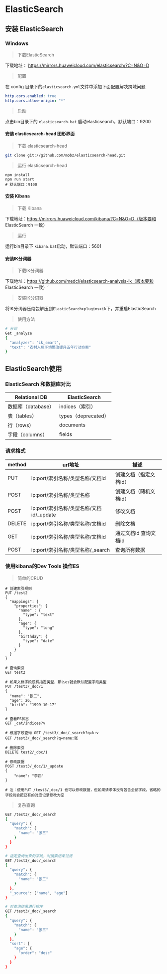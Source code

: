 # ElasticSearch

## 安装 ElasticSearch

### Windows

> 下载ElasticSearch

下载地址： https://mirrors.huaweicloud.com/elasticsearch/?C=N&O=D

> 配置

在 config 目录下的`elasticsearch.yml`文件中添加下面配置解决跨域问题

```yaml
http.cors.enabled: true
http.cors.allow-origin: "*"
```

> 启动

点击bin目录下的 `elasticsearch.bat` 启动elasticsearch，默认端口：9200

#### 安装 elasticsearch-head 图形界面

> 下载 elasticsearch-head

```sh
git clone git://github.com/mobz/elasticsearch-head.git
```

> 运行 elasticsearch-head

```shell
npm install
npm run start
# 默认端口：9100
```

#### 安装 Kibana

> 下载 Kibana

下载地址：https://mirrors.huaweicloud.com/kibana/?C=N&O=D（版本要和 ElasticSearch 一致）

> 运行

运行bin目录下 `kibana.bat`启动，默认端口：5601

####  安装IK分词器

> 下载IK分词器

下载地址：https://github.com/medcl/elasticsearch-analysis-ik（版本要和 ElasticSearch 一致）‘

> 安装IK分词器

将IK分词器压缩包解压到`ElasticSearch>plugins>ik`下，并重启ElasticSearch

> 使用方法

```sh
# 分词
Get _analyze
{
  "analyzer": "ik_smart",
  "text": "农村人居环境整治提升五年行动方案"
}
```



## ElasticSearch使用

### ElasticSearch 和数据库对比

| Relational DB      | ElasticSearch       |
| ------------------ | ------------------- |
| 数据库（database） | indices（索引）     |
| 表（tables）       | types（deprecated） |
| 行（rows）         | documents           |
| 字段（columns）    | fields              |

### 请求格式

| method | url地址                                  | 描述                   |
| ------ | ---------------------------------------- | ---------------------- |
| PUT    | ip:port/索引名称/类型名称/文档id         | 创建文档（指定文档id） |
| POST   | ip:port/索引名称/类型名称                | 创建文档（随机文档id） |
| POST   | ip:port/索引名称/类型名称/文档id/_update | 修改文档               |
| DELETE | ip:port/索引名称/类型名称/文档id         | 删除文档               |
| GET    | ip:port/索引名称/类型名称/文档id         | 通过文档id 查询文档id  |
| POST   | ip:port/索引名称/类型名称/_search        | 查询所有数据           |

### 使用kibana的Dev Tools 操作ES

> 简单的CRUD

```shell
# 创建索引规则
PUT /test2
{
  "mappings": {
    "properties": {
      "name" : {
        "type": "text"
      },
      "age": {
        "type": "long"
      },
      "birthday": {
        "type": "date"
      }
    }
  }
}

# 查询索引
GET test2

# 如果文档字段没有指定类型，那么es就会默认配置字段类型
PUT /test3/_doc/1
{
  "name": "张三",
  "age": 26,
  "birth": "1999-10-17"
}

# 查看ES状态
GET _cat/indices?v

# 根据字段查询 GET /test3/_doc/_search?q=k:v
GET /test3/_doc/_search?q=name:张

# 删除索引
DELETE test2/_doc/1

# 修改数据
POST /test3/_doc/1/_update
{
	"name": "李四"
}

# 注：使用PUT /test3/_doc/1 也可以修改数据，但如果请求体没有包含全部字段，省略的字段则会把已有的对应记录修改为空
```

> 复杂查询

```sh
GET /test3/_doc/_search
{
  "query": {
    "match": {
      "name": "张三"
    }
  }
}

# 指定查询出来的字段，对搜索结果过滤
GET /test3/_doc/_search
{
  "query": {
    "match": {
      "name": "张三"
    }
  },
  "_source": ["name", "age"]
}

# 对查询结果进行排序
GET /test3/_doc/_search
{
  "query": {
    "match": {
      "name": "张三"
    }
  },
  "sort": {
    "age": {
      "order": "desc"
    }
  }
}
```

